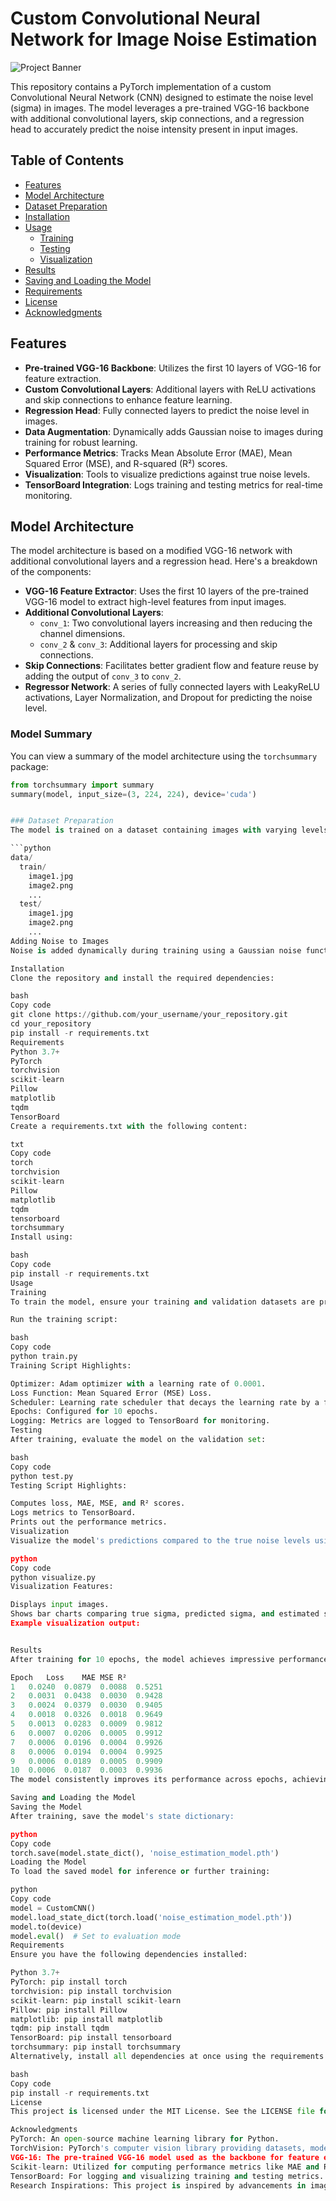 # Custom Convolutional Neural Network for Image Noise Estimation

![Project Banner](path_to_your_banner_image.png)

This repository contains a PyTorch implementation of a custom Convolutional Neural Network (CNN) designed to estimate the noise level (sigma) in images. The model leverages a pre-trained VGG-16 backbone with additional convolutional layers, skip connections, and a regression head to accurately predict the noise intensity present in input images.

## Table of Contents

- [Features](#features)
- [Model Architecture](#model-architecture)
- [Dataset Preparation](#dataset-preparation)
- [Installation](#installation)
- [Usage](#usage)
  - [Training](#training)
  - [Testing](#testing)
  - [Visualization](#visualization)
- [Results](#results)
- [Saving and Loading the Model](#saving-and-loading-the-model)
- [Requirements](#requirements)
- [License](#license)
- [Acknowledgments](#acknowledgments)

## Features

- **Pre-trained VGG-16 Backbone**: Utilizes the first 10 layers of VGG-16 for feature extraction.
- **Custom Convolutional Layers**: Additional layers with ReLU activations and skip connections to enhance feature learning.
- **Regression Head**: Fully connected layers to predict the noise level in images.
- **Data Augmentation**: Dynamically adds Gaussian noise to images during training for robust learning.
- **Performance Metrics**: Tracks Mean Absolute Error (MAE), Mean Squared Error (MSE), and R-squared (R²) scores.
- **Visualization**: Tools to visualize predictions against true noise levels.
- **TensorBoard Integration**: Logs training and testing metrics for real-time monitoring.

## Model Architecture

The model architecture is based on a modified VGG-16 network with additional convolutional layers and a regression head. Here's a breakdown of the components:

- **VGG-16 Feature Extractor**: Uses the first 10 layers of the pre-trained VGG-16 model to extract high-level features from input images.
- **Additional Convolutional Layers**: 
  - `conv_1`: Two convolutional layers increasing and then reducing the channel dimensions.
  - `conv_2` & `conv_3`: Additional layers for processing and skip connections.
- **Skip Connections**: Facilitates better gradient flow and feature reuse by adding the output of `conv_3` to `conv_2`.
- **Regressor Network**: A series of fully connected layers with LeakyReLU activations, Layer Normalization, and Dropout for predicting the noise level.

### Model Summary

You can view a summary of the model architecture using the `torchsummary` package:

```python
from torchsummary import summary
summary(model, input_size=(3, 224, 224), device='cuda')


### Dataset Preparation
The model is trained on a dataset containing images with varying levels of synthetic Gaussian noise. The dataset structure should be as follows:

```python
data/
  train/
    image1.jpg
    image2.png
    ...
  test/
    image1.jpg
    image2.png
    ...
Adding Noise to Images
Noise is added dynamically during training using a Gaussian noise function. The CustomDataset class handles the loading and augmentation of images by adding random noise based on a sigma value.

Installation
Clone the repository and install the required dependencies:

bash
Copy code
git clone https://github.com/your_username/your_repository.git
cd your_repository
pip install -r requirements.txt
Requirements
Python 3.7+
PyTorch
torchvision
scikit-learn
Pillow
matplotlib
tqdm
TensorBoard
Create a requirements.txt with the following content:

txt
Copy code
torch
torchvision
scikit-learn
Pillow
matplotlib
tqdm
tensorboard
torchsummary
Install using:

bash
Copy code
pip install -r requirements.txt
Usage
Training
To train the model, ensure your training and validation datasets are properly structured and update the train_dir and val_dir paths in your training script.

Run the training script:

bash
Copy code
python train.py
Training Script Highlights:

Optimizer: Adam optimizer with a learning rate of 0.0001.
Loss Function: Mean Squared Error (MSE) Loss.
Scheduler: Learning rate scheduler that decays the learning rate by a factor of 0.1 every 5 epochs.
Epochs: Configured for 10 epochs.
Logging: Metrics are logged to TensorBoard for monitoring.
Testing
After training, evaluate the model on the validation set:

bash
Copy code
python test.py
Testing Script Highlights:

Computes loss, MAE, MSE, and R² scores.
Logs metrics to TensorBoard.
Prints out the performance metrics.
Visualization
Visualize the model's predictions compared to the true noise levels using the visualize_predictions function:

python
Copy code
python visualize.py
Visualization Features:

Displays input images.
Shows bar charts comparing true sigma, predicted sigma, and estimated sigma using scikit-learn's estimate_sigma.
Example visualization output:


Results
After training for 10 epochs, the model achieves impressive performance on the test set:

Epoch	Loss	MAE	MSE	R²
1	0.0240	0.0879	0.0088	0.5251
2	0.0031	0.0438	0.0030	0.9428
3	0.0024	0.0379	0.0030	0.9405
4	0.0018	0.0326	0.0018	0.9649
5	0.0013	0.0283	0.0009	0.9812
6	0.0007	0.0206	0.0005	0.9912
7	0.0006	0.0196	0.0004	0.9926
8	0.0006	0.0194	0.0004	0.9925
9	0.0006	0.0189	0.0005	0.9909
10	0.0006	0.0187	0.0003	0.9936
The model consistently improves its performance across epochs, achieving a final R² score of 0.9936, indicating a high level of accuracy in noise estimation.

Saving and Loading the Model
Saving the Model
After training, save the model's state dictionary:

python
Copy code
torch.save(model.state_dict(), 'noise_estimation_model.pth')
Loading the Model
To load the saved model for inference or further training:

python
Copy code
model = CustomCNN()
model.load_state_dict(torch.load('noise_estimation_model.pth'))
model.to(device)
model.eval()  # Set to evaluation mode
Requirements
Ensure you have the following dependencies installed:

Python 3.7+
PyTorch: pip install torch
torchvision: pip install torchvision
scikit-learn: pip install scikit-learn
Pillow: pip install Pillow
matplotlib: pip install matplotlib
tqdm: pip install tqdm
TensorBoard: pip install tensorboard
torchsummary: pip install torchsummary
Alternatively, install all dependencies at once using the requirements.txt:

bash
Copy code
pip install -r requirements.txt
License
This project is licensed under the MIT License. See the LICENSE file for details.

Acknowledgments
PyTorch: An open-source machine learning library for Python.
TorchVision: PyTorch's computer vision library providing datasets, model architectures, and image transformations.
VGG-16: The pre-trained VGG-16 model used as the backbone for feature extraction.
Scikit-learn: Utilized for computing performance metrics like MAE and R².
TensorBoard: For logging and visualizing training and testing metrics.
Research Inspirations: This project is inspired by advancements in image quality assessment and noise estimation techniques in computer vision.
